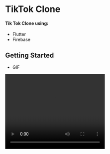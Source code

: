 # TikTok Clone

#### Tik Tok Clone using:
- Flutter
- Firebase

## Getting Started

- GIF
<video width="320" height="240" controls>
  <source src="./assets/ss/vid.mp4" type="video/mp4">
  Your browser does not support the video tag.
</video>